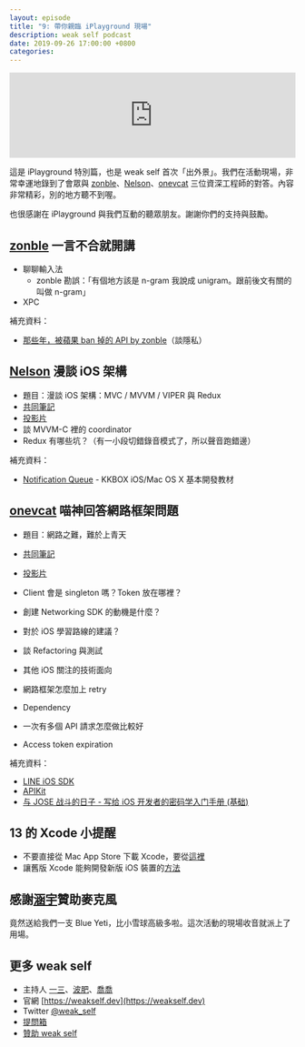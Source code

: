 ```yaml
---
layout: episode
title: "9: 帶你親臨 iPlayground 現場"
description: weak self podcast
date: 2019-09-26 17:00:00 +0800
categories: 
---
```

<iframe src="https://www.listennotes.com/embedded/e/8f7275678d2048a0ab8a27caaa07c1b0/" width="100%" style="width: 1px; min-width: 100%;" frameborder="0" scrolling="no"></iframe>

這是 iPlayground 特別篇，也是 weak self 首次「出外景」。我們在活動現場，非常幸運地錄到了會眾與 [zonble](https://twitter.com/zonble)、[Nelson](https://twitter.com/NelsonT)、[onevcat](https://twitter.com/onevcat) 三位資深工程師的對答。內容非常精彩，別的地方聽不到喔。

也很感謝在 iPlayground 與我們互動的聽眾朋友。謝謝你們的支持與鼓勵。

## [zonble](https://twitter.com/zonble) 一言不合就開講

* 聊聊輸入法
    * zonble 勘誤：「有個地方該是 n-gram 我說成 unigram。跟前後文有關的叫做 n-gram」
* XPC

補充資料：

* [那些年，被蘋果 ban 掉的 API by zonble](https://www.youtube.com/watch?v=35a56yKcKSI)（談隱私）

## [Nelson](https://twitter.com/NelsonT) 漫談 iOS 架構

* 題目：漫談 iOS 架構：MVC / MVVM / VIPER 與 Redux 
* [共同筆記](https://hackmd.io/@iPlayground/2019/%2Fw9Pe72oXSbWNFvJ02BwxKQ)
* [投影片](https://speakerdeck.com/chiahsien/common-ios-architectures-from-mvc-to-viper-with-redux)
* 談 MVVM-C 裡的 coordinator
* Redux 有哪些坑？（有一小段切錯錄音模式了，所以聲音跑錯邊）

補充資料：

* [Notification Queue](https://zonble.gitbooks.io/kkbox-ios-dev/content/notification_center/notification_queue.html) - KKBOX iOS/Mac OS X 基本開發教材

## [onevcat](https://twitter.com/onevcat) 喵神回答網路框架問題

* 題目：網路之難，難於上青天
* [共同筆記](https://hackmd.io/@iPlayground/2019/%2FUBGbW1PVSl69rpE2h38w7A)
* [投影片](https://speakerdeck.com/onevcat/wang-lu-zhi-nan-nan-yu-shang-qing-tian-iplayground-2019)

* Client 會是 singleton 嗎？Token 放在哪裡？
* 創建 Networking SDK 的動機是什麼？
* 對於 iOS 學習路線的建議？
* 談 Refactoring 與測試
* 其他 iOS 關注的技術面向
* 網路框架怎麼加上 retry
* Dependency
* 一次有多個 API 請求怎麼做比較好
* Access token expiration

補充資料：

* [LINE iOS SDK](https://github.com/line/line-sdk-ios-swift)
* [APIKit](https://github.com/ishkawa/APIKit)
* [与 JOSE 战斗的日子 - 写给 iOS 开发者的密码学入门手册 (基础)](https://onevcat.com/2018/12/jose-1/)

## 13 的 Xcode 小提醒

* 不要直接從 Mac App Store 下載 Xcode，要從[這裡](http://developer.apple.com/download/more/)
* 讓舊版 Xcode 能夠開發新版 iOS 裝置的[方法](https://gist.github.com/ethanhuang13/b9b4b875db9b49a124e2af194b97be68)

## 感謝[涵宇](https://twitter.com/rollr76518)贊助麥克風

竟然送給我們一支 Blue Yeti，比小雪球高級多啦。這次活動的現場收音就派上了用場。

## 更多 weak self

* 主持人 [一三](https://twitter.com/ethanhuang13)、[波肥](https://twitter.com/PofatTseng)、[喬喬](https://twitter.com/joe_trash_talk)
* 官網 [https://weakself.dev](https://weakself.dev)
* Twitter [@weak_self](https://twitter.com/weak_self)
* [提問箱](https://peing.net/zh-TW/weak_self)
* [贊助 weak self](https://weakself.dev/#donation)